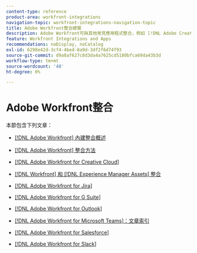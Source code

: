 ```yaml
---
content-type: reference
product-area: workfront-integrations
navigation-topic: workfront-integrations-navigation-topic
title: Adobe Workfront整合總覽
description: Adobe Workfront可與其他常見應用程式整合，例如 [!DNL Adobe Creative Cloud]， [!DNL Salesforce]、 Jira和Slack。 本文連結至目前提供之所有整合功能的檔案。
feature: Workfront Integrations and Apps
recommendations: noDisplay, noCatalog
exl-id: 6298e42d-3cf4-4bed-8a9d-3df2f6d74f93
source-git-commit: d9a8af627c8d3da4a7625cd5180bfca69da43b3d
workflow-type: tm+mt
source-wordcount: '48'
ht-degree: 0%

---
```


# Adobe Workfront整合

本節包含下列文章：

* [[!DNL Adobe Workfront] 內建整合概述](../workfront-integrations-and-apps/built-in-integrations-non-admin.md)
* [[!DNL Adobe Workfront] 整合方法](../workfront-integrations-and-apps/built-in-vs-api-vs-fusion.md)
* [[!DNL Adobe Workfront for Creative Cloud]](../workfront-integrations-and-apps/adobe-workfront-for-creative-cloud/wf-adobe-cc.md)
* [[!DNL Workfront] 和 [!DNL Experience Manager Assets] 整合](../documents/workfront-and-experience-manager-integrations/wf-experience-manager-integrations.md)

* [[!DNL Adobe Workfront for Jira]](../workfront-integrations-and-apps/use-workfront-with-jira/workfront-for-jira.md)
* [[!DNL Adobe Workfront for G Suite]](../workfront-integrations-and-apps/workfront-for-g-suite/workfront-for-gsuite.md)
* [[!DNL Adobe Workfront for Outlook]](../workfront-integrations-and-apps/using-workfront-with-outlook/workfront-for-outlook.md)
* [[!DNL Adobe Workfront for Microsoft Teams]：文章索引](../workfront-integrations-and-apps/using-workfront-with-microsoft-teams/use-workfront-with-ms-teams.md)
* [[!DNL Adobe Workfront for Salesforce]](../workfront-integrations-and-apps/using-workfront-with-salesforce/workfront-for-salesforce.md)
* [[!DNL Adobe Workfront for Slack]](../workfront-integrations-and-apps/using-workfront-with-slack/use-workfront-for-slack.md)

